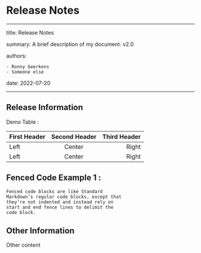 # Release Notes

---
title: Release Notes

summary: A brief description of my document. v2.0

authors:

    - Ronny Geerkens
    - Someone else
date: 2022-07-20

---

## Release Information

Demo Table :

First Header | Second Header | Third Header
:----------- |:-------------:| -----------:
Left         | Center        | Right
Left         | Center        | Right

## Fenced Code Example 1 :

```
Fenced code blocks are like Standard
Markdown’s regular code blocks, except that
they’re not indented and instead rely on
start and end fence lines to delimit the
code block.
```

## Other Information

Other content

